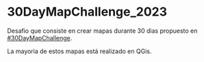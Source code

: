 # 30DayMapChallenge_2023

Desafio que consiste en crear mapas durante 30 dias propuesto en [#30DayMapChallenge](https://30daymapchallenge.com/).

La mayoria de estos mapas está realizado en QGis.  
